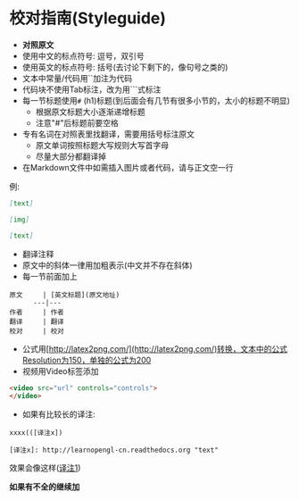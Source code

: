 # 校对指南(Styleguide)

- **对照原文**
- 使用中文的标点符号: 逗号，双引号
- 使用英文的标点符号: 括号(去讨论下剩下的，像句号之类的)
- 文本中常量/代码用``加注为代码
- 代码块不使用Tab标注，改为用```式标注
- 每一节标题使用`#` (h1)标题(到后面会有几节有很多小节的，太小的标题不明显)
	- 根据原文标题大小逐渐递增标题
	- 注意"#"后标题前要空格
- 专有名词在对照表里找翻译，需要用括号标注原文
	- 原文单词按照标题大写规则大写首字母
	- 尽量大部分都翻译掉
- 在Markdown文件中如需插入图片或者代码，请与正文空一行

例:

```markdown
[text]

[img]

[text]
```

- 翻译注释
- 原文中的斜体一律用加粗表示(中文并不存在斜体)
- 每一节前面加上

```
原文     | [英文标题](原文地址)
      ---|---
作者     | 作者
翻译     | 翻译
校对     | 校对
```

- 公式用[http://latex2png.com/](http://latex2png.com/)转换，文本中的公式Resolution为150，单独的公式为200
- 视频用Video标签添加

```html
<video src="url" controls="controls">
</video>
```

- 如果有比较长的译注:

```
xxxx(([译注x])

[译注x]: http://learnopengl-cn.readthedocs.org "text"
```
效果会像这样([译注1])


**如果有不全的继续加**

[译注1]: http://learnopengl-cn.readthedocs.org "bakabaka我是译注"